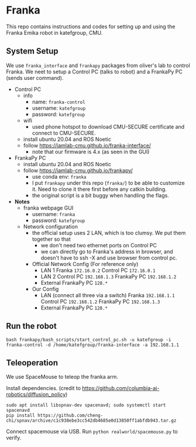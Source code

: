 
# Franka
This repo contains instructions and codes for setting up and using the Franka Emika robot in katefgroup, CMU.

## System Setup
We use `franka_interface` and `frankapy` packages from oliver's lab to control Franka. We neet to setup a Control PC (talks to robot) and a FrankaPy PC (sends user command).
- Control PC
    - info
        - name: `franka-control`
        - username: `katefgroup`
        - password: `katefgroup`
    - wifi
        - used phone hotspot to download CMU-SECURE certificate and connect to CMU-SECURE.
    - install ubuntu 20.04 and ROS Noetic
    - follow https://iamlab-cmu.github.io/franka-interface/
        - note that our firmware is 4.x (as seen in the GUI)
- FrankaPy PC
    - install ubuntu 20.04 and ROS Noetic
    - follow https://iamlab-cmu.github.io/frankapy/
        - use conda env: `franka`
        - I put `frankapy` under this repo (`franka/`) to be able to customize it. Need to clone it there first before any catkin building.
        - the original script is a bit buggy when handling the flags.
- **Notes**
    - franka webpage GUI
        - username: `franka`
        - password: `katefgroup`
    - Network configuration
        - the official setup uses 2 LAN, which is too clumsy. We put them together so that
            - we don't need two ethernet ports on Control PC
            - we can directly go to Franka's address in browser, and doesn't have to ssh -X and use browser from control pc.
        - Official Network Config (For reference only)
            - LAN 1
                Franka `172.16.0.2`
                Control PC `172.16.0.1`
            - LAN 2
                Control PC `192.168.1.3`
                FrankaPy PC `192.168.1.2`
            - External
                FrankaPy PC `128.*`
        - Our Config
            - LAN (connect all three via a switch)
                Franka `192.168.1.1`
                Control PC `192.168.1.2`
                FrankaPy PC `192.168.1.3`
            - External
                FrankaPy PC `128.*`

## Run the robot


```
bash frankapy/bash_scripts/start_control_pc.sh -u katefgroup -i franka-control -d /home/katefgroup/franka-interface -a 192.168.1.1 
```

## Teleoperation
We use SpaceMouse to teleop the franka arm.

Install dependencies. (credit to https://github.com/columbia-ai-robotics/diffusion_policy)
```
sudo apt install libspnav-dev spacenavd; sudo systemctl start spacenavd
pip install https://github.com/cheng-chi/spnav/archive/c1c938ebe3cc542db4685e0d13850ff1abfdb943.tar.gz
```
Connect spacemouse via USB.
Run `python realworld/spacemouse.py` to verify.